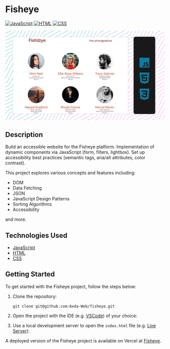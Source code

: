 # Fisheye

[![JavaScript](https://img.shields.io/badge/JavaScript-F7DF1E?logo=javascript&logoColor=black&style=flat-square)](https://developer.mozilla.org/en-US/docs/Web/JavaScript)
[![HTML](https://img.shields.io/badge/HTML-E34F26?logo=html5&logoColor=white&style=flat-square)](https://developer.mozilla.org/en-US/docs/Web/HTML)
[![CSS](https://img.shields.io/badge/CSS-1572B6?logo=css3&logoColor=white&style=flat-square)](https://developer.mozilla.org/en-US/docs/Web/CSS)

![screenshot](/screenshot.jpg)

## Description

Build an accessible website for the Fisheye platform. Implementation of dynamic components via JavaScript (form, filters, lightbox). Set up accessibility best practices (semantic tags, aria/alt attributes, color contrast).

This project explores various concepts and features including:

- DOM
- Data Fetching
- JSON
- JavaScript Design Patterns
- Sorting Algorithms
- Accessibility

and more.

## Technologies Used

- [JavaScript](https://developer.mozilla.org/en-US/docs/Web/JavaScript)
- [HTML](https://developer.mozilla.org/en-US/docs/Web/HTML)
- [CSS](https://developer.mozilla.org/en-US/docs/Web/CSS)

## Getting Started

To get started with the Fisheye project, follow the steps below:

1. Clone the repository:

   ```shell
   git clone git@github.com:Axda-Web/fisheye.git
   ```

2. Open the project with the IDE (e.g. [VSCode](https://code.visualstudio.com/)) of your choice:

3. Use a local development server to open the `index.html` file (e.g. [Live Server](https://marketplace.visualstudio.com/items?itemName=ritwickdey.LiveServer)):

A deployed version of the Fisheye project is available on Vercel at [Fisheye](https://fisheye-ez0pmi6a7-axda-web.vercel.app/).
